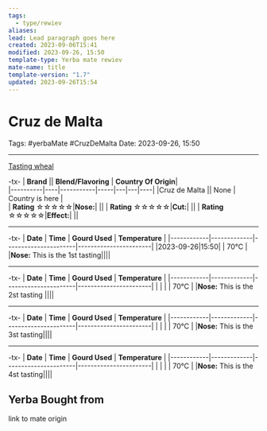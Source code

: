 ```yaml
---
tags:
  - type/rewiev
aliases: 
lead: Lead paragraph goes here
created: 2023-09-06T15:41
modified: 2023-09-26, 15:50
template-type: Yerba mate rewiev
mate-name: title
template-version: "1.7"
updated: 2023-09-26T15:54
---
```


# Cruz de Malta

Tags: #yerbaMate #CruzDeMalta
Date: 2023-09-26, 15:50

--- 

[Tasting wheal](../Assets/Images/CigarAdvisorTastingWheel.jpg)

-tx-
| **Brand**  || **Blend/Flavoring** | **Country Of Origin**|   
|----------|----|-----------|-----|---|---|----|
|Cruz de Malta || None |  Country is here |      
| **Rating**  ☆☆☆☆☆|**Nose:**|  ||
| **Rating**  ☆☆☆☆☆|**Cut:**|  ||
| **Rating**  ☆☆☆☆☆|**Effect:**|  ||

---
-tx-
| **Date**   | **Time** | **Gourd Used** | **Temperature** |
|------------|-------------|----------------------|-----------------------|
|2023-09-26|15:50| | 70°C |
|**Nose:** This is the 1st tasting||||

---
-tx-
| **Date**   | **Time** | **Gourd Used** | **Temperature** |
|------------|-------------|----------------------|-----------------------|
| | | | 70°C |
|**Nose:** This is the 2st tasting ||||

---
-tx-
| **Date**   | **Time** | **Gourd Used** | **Temperature** |
|------------|-------------|----------------------|-----------------------|
| | | | 70°C |
|**Nose:** This is the 3st tasting||||

---
-tx-
| **Date**   | **Time** | **Gourd Used** | **Temperature** |
|------------|-------------|----------------------|-----------------------|
| | | | 70°C |
|**Nose:** This is the 4st tasting||||

## Yerba Bought from

link to mate origin 